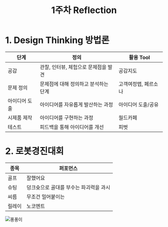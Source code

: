 ﻿---
title: 1주차 Reflection
---

# 1. Design Thinking 방법론

|단계|정의|활용 Tool|
|------|----------|-----|
|공감|관찰, 인터뷰, 체험으로 문제점을 발견|공감지도|
|문제 정의|문제점에 대해 정의하고 분석하는 단계|고객여정맵, 페르소나|
|아이디어 도출|아이디어를 자유롭게 발산하는 과정|아이디어 도출/공유|
|시제품 제작|아이디어를 구현하는 과정|월드카페|
|테스트|피드백을 통해 아이디어를 개선|피벗|

# 2. 로봇경진대회

|종목|퍼포먼스|
|------|----------|
|골프|잘했어요|
|슈팅|덩크슛으로 골대를 부수는 파괴력을 과시|
|씨름|무조건 밀어붙이는|
|릴레이|노코멘트|
![풍풍이](https://user-images.githubusercontent.com/13827411/50434431-7a7b1180-0920-11e9-967d-4442969fcdf6.JPG)